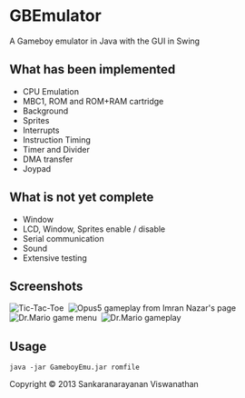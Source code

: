 # GBEmulator

A Gameboy emulator in Java with the GUI in Swing

## What has been implemented
* CPU Emulation
* MBC1, ROM and ROM+RAM cartridge
* Background
* Sprites
* Interrupts
* Instruction Timing
* Timer and Divider
* DMA transfer
* Joypad

## What is not yet complete
* Window
* LCD, Window, Sprites enable / disable
* Serial communication
* Sound
* Extensive testing

## Screenshots
![Tic-Tac-Toe](https://github.com/rationalrevolt/GameboyEmu/raw/master/screenshots/ttt.png)&nbsp;
![Opus5 gameplay from Imran Nazar's page](https://github.com/rationalrevolt/GameboyEmu/raw/master/screenshots/opus5.png)&nbsp;
![Dr.Mario game menu](https://github.com/rationalrevolt/GameboyEmu/raw/master/screenshots/mario1.png)&nbsp;
![Dr.Mario gameplay](https://github.com/rationalrevolt/GameboyEmu/raw/master/screenshots/mario2.png)&nbsp;

## Usage
`java -jar GameboyEmu.jar romfile`

Copyright © 2013 Sankaranarayanan Viswanathan
